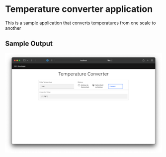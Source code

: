 # Temperature converter application
This is a sample application that converts temperatures from one scale to another

## Sample Output

![sampleoutput](doc/source/images/sample-output.png)
